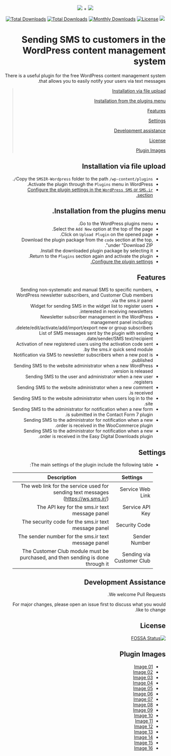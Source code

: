 <p align="center">
<img src="https://user-images.githubusercontent.com/3329008/111814382-a31bc700-88ef-11eb-94e2-41dd10c0d2b1.png" /> + 
<img src="https://user-images.githubusercontent.com/3329008/111875676-4502e880-89b0-11eb-91ef-82ddb574c656.png" />
</p>
<p align="center">
  <a href="https://packagist.org/packages/pejmankheyri/smsir-wordpress"><img src="https://poser.pugx.org/pejmankheyri/smsir-wordpress/v/stable" alt="Total Downloads"></a>
<a href="https://packagist.org/packages/pejmankheyri/smsir-wordpress"><img src="https://img.shields.io/packagist/dt/pejmankheyri/smsir-wordpress" alt="Total Downloads"></a>
  <a href="https://packagist.org/packages/pejmankheyri/smsir-wordpress"><img src="https://poser.pugx.org/pejmankheyri/smsir-wordpress/d/monthly" alt="Monthly Downloads"></a>
<a href="https://packagist.org/packages/pejmankheyri/smsir-wordpress"><img src="https://img.shields.io/github/license/pejmankheyri/smsir-wordpress" alt="License"></a>
<a href="https://app.fossa.com/projects/git%2Bgithub.com%2Fpejmankheyri%2FSMSIR-Wordpress?ref=badge_shield" alt="FOSSA Status"><img src="https://app.fossa.com/api/projects/git%2Bgithub.com%2Fpejmankheyri%2FSMSIR-Wordpress.svg?type=shield"/></a>
</p>
<div dir="rtl">

# Sending SMS to customers in the WordPress content management system

 There is a useful plugin for the free WordPress content management system that allows you to easily notify your users via text messages.


> [Installation via file upload](https://github.com/pejmankheyri/SMSIR-Wordpress#%D9%86%D8%B5%D8%A8-%D8%A8%D8%A7-%D8%A2%D9%BE%D9%84%D9%88%D8%AF-%D9%81%D8%A7%DB%8C%D9%84)
> 
> [Installation from the plugins menu](https://github.com/pejmankheyri/SMSIR-Wordpress#%D9%86%D8%B5%D8%A8-%D8%A7%D8%B2-%D9%85%D9%86%D9%88%DB%8C-%D8%A7%D9%81%D8%B2%D9%88%D9%86%D9%87-%D9%87%D8%A7)
> 
> [Features](https://github.com/pejmankheyri/SMSIR-Wordpress#%D8%A7%D9%85%DA%A9%D8%A7%D9%86%D8%A7%D8%AA)
> 
> [Settings](https://github.com/pejmankheyri/SMSIR-Wordpress#%D8%AA%D9%86%D8%B8%DB%8C%D9%85%D8%A7%D8%AA)
> 
> [Development assistance](https://github.com/pejmankheyri/SMSIR-Wordpress#%DA%A9%D9%85%DA%A9-%D8%A8%D9%87-%D8%AA%D9%88%D8%B3%D8%B9%D9%87)
> 
> [License](https://github.com/pejmankheyri/SMSIR-Wordpress#%D9%84%D8%A7%DB%8C%D8%B3%D9%86%D8%B3)
> 
> [Plugin Images](https://github.com/pejmankheyri/SMSIR-Wordpress#%D8%AA%D8%B5%D8%A7%D9%88%DB%8C%D8%B1-%D8%A7%D9%81%D8%B2%D9%88%D9%86%D9%87)

## Installation via file upload

* Copy the `SMSIR-Wordpress` folder to the path `/wp-content/plugins/`.
* Activate the plugin through the `Plugins` menu in WordPress.
* [Configure the plugin settings in the `WordPress SMS` or `SMS.ir` section.](https://github.com/pejmankheyri/SMSIR-Wordpress#%D8%AA%D9%86%D8%B8%DB%8C%D9%85%D8%A7%D8%AA)

## Installation from the plugins menu.

* Go to the WordPress plugins menu.
* Select the `Add New` option at the top of the page.
* Click on `Upload Plugin` on the opened page.
* Download the plugin package from the `code` section at the top, under "Download ZIP".
* Install the downloaded plugin package by selecting it.
* Return to the `Plugins` section again and activate the plugin.
* [Configure the plugin settings.](https://github.com/pejmankheyri/SMSIR-Wordpress#%D8%AA%D9%86%D8%B8%DB%8C%D9%85%D8%A7%D8%AA)

## Features

* Sending non-systematic and manual SMS to specific numbers, WordPress newsletter subscribers, and Customer Club members via the sms.ir panel.
* Widget for sending SMS in the widget list to register users interested in receiving newsletters.
* Newsletter subscriber management in the WordPress management panel including: delete/edit/activate/add/import/export new or group subscribers.
* List of SMS messages sent by the plugin with sending date/sender/SMS text/recipient.
* Activation of new registered users using the activation code sent by the sms.ir quick send module.
* Notification via SMS to newsletter subscribers when a new post is published.
* Sending SMS to the website administrator when a new WordPress version is released.
* Sending SMS to the user and administrator when a new user registers.
* Sending SMS to the website administrator when a new comment is received.
* Sending SMS to the website administrator when users log in to the site.
* Sending SMS to the administrator for notification when a new form is submitted in the Contact Form 7 plugin.
* Sending SMS to the administrator for notification when a new order is received in the WooCommerce plugin.
* Sending SMS to the administrator for notification when a new order is received in the Easy Digital Downloads plugin.

## Settings

* The main settings of the plugin include the following table:

    | Settings | Description |
    | ------ | ------ |
    | Service Web Link | The web link for the service used for sending text messages (https://ws.sms.ir/) |
    | Service API Key | The API key for the sms.ir text message panel |
    | Security Code | The security code for the sms.ir text message panel |
    | Sender Number | The sender number for the sms.ir text message panel |
    | Sending via Customer Club | The Customer Club module must be purchased, and then sending is done through it |

## Development Assistance

We welcome Pull Requests.

For major changes, please open an issue first to discuss what you would like to change.
## License

[![FOSSA Status](https://app.fossa.com/api/projects/git%2Bgithub.com%2Fpejmankheyri%2FSMSIR-Wordpress.svg?type=large)](https://app.fossa.com/projects/git%2Bgithub.com%2Fpejmankheyri%2FSMSIR-Wordpress?ref=badge_large)

</div>

<div dir="rtl">

## Plugin Images

* <a href="https://user-images.githubusercontent.com/3329008/111915085-dabe7680-8a89-11eb-845c-bc408af9f882.png" target="_blank">Image 01</a>
* <a href="https://user-images.githubusercontent.com/3329008/111915101-e9a52900-8a89-11eb-9844-47f351b43a36.png" target="_blank">Image 02</a>
* <a href="https://user-images.githubusercontent.com/3329008/111915116-f4f85480-8a89-11eb-8d7a-e1069a213445.png" target="_blank">Image 03</a>
* <a href="https://user-images.githubusercontent.com/3329008/111915125-ff1a5300-8a89-11eb-9129-af276a0a8437.png" target="_blank">Image 04</a>
* <a href="https://user-images.githubusercontent.com/3329008/111915135-09d4e800-8a8a-11eb-94af-4478d66957d7.png" target="_blank">Image 05</a>
* <a href="https://user-images.githubusercontent.com/3329008/111915170-253ff300-8a8a-11eb-80bb-438c66f1e022.png" target="_blank">Image 06</a>
* <a href="https://user-images.githubusercontent.com/3329008/111915187-3ab51d00-8a8a-11eb-95cf-b99f278cecb8.png" target="_blank">Image 07</a>
* <a href="https://user-images.githubusercontent.com/3329008/111915198-49033900-8a8a-11eb-83fb-d766351efa85.png" target="_blank">Image 08</a>
* <a href="https://user-images.githubusercontent.com/3329008/111915206-528ca100-8a8a-11eb-8716-4b315f144b02.png" target="_blank">Image 09</a>
* <a href="https://user-images.githubusercontent.com/3329008/111915219-5c160900-8a8a-11eb-924c-289b3c0bde25.png" target="_blank">Image 10</a>
* <a href="https://user-images.githubusercontent.com/3329008/111915229-659f7100-8a8a-11eb-8a6b-31630dddada1.png" target="_blank">Image 11</a>
* <a href="https://user-images.githubusercontent.com/3329008/111915241-6e904280-8a8a-11eb-9565-c7070d25572c.png" target="_blank">Image 12</a>
* <a href="https://user-images.githubusercontent.com/3329008/111915247-764fe700-8a8a-11eb-85b4-96ebe0fe30a3.png" target="_blank">Image 13</a>
* <a href="https://user-images.githubusercontent.com/3329008/111915255-7d76f500-8a8a-11eb-8366-25f0f4349b77.png" target="_blank">Image 14</a>
* <a href="https://user-images.githubusercontent.com/3329008/111915264-8667c680-8a8a-11eb-979a-db72504f9630.png" target="_blank">Image 15</a>
* <a href="https://user-images.githubusercontent.com/3329008/111915268-8ec00180-8a8a-11eb-9fb5-6026419eeea8.png" target="_blank">Image 16</a>

</div>
